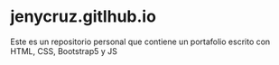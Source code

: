 # jenycruz.gitlhub.io
Este es un repositorio personal que contiene un  portafolio escrito con HTML, CSS, Bootstrap5 y JS
